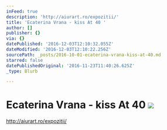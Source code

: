 ```yaml
---
inFeed: true
description: 'http://aiurart.ro/expozitii/'
title: 'Ecaterina Vrana - kiss At 40 '
author: []
publisher: {}
via: {}
datePublished: '2016-12-03T12:10:32.055Z'
dateModified: '2016-12-03T12:10:22.256Z'
sourcePath: _posts/2016-10-01-ecaterina-vrana-kiss-at-40.md
starred: false
datePublishedOriginal: '2016-11-23T11:40:26.625Z'
_type: Blurb

---
```

# Ecaterina Vrana - kiss At 40 ![](https://the-grid-user-content.s3-us-west-2.amazonaws.com/ef4caa43-8098-4b51-b092-4936dba4cece.jpg)

http://aiurart.ro/expozitii/